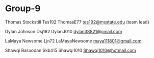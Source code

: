 # Group-9
Thomas Stockstill Tes192  ThomasE77 tes192@msstate.edu (team lead)  

Dylan Johnson     Dsj182  DylanJ010 dylan38821@gmail.com

LaMaya Newsome    Ljn72   LaMayaNewsome maya111801@gmail.com 

Shawqi Basoodan   Skb415  Shawqi1010 Shawqi1010@hotmail.com
